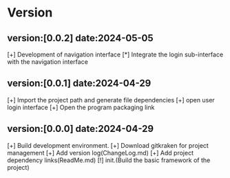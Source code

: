 
# Version


## version:[0.0.2] date:2024-05-05
[+] Development of navigation interface
[*] Integrate the login sub-interface with the navigation interface

## version:[0.0.1] date:2024-04-29
[+] Import the project path and generate file dependencies
[+] open user login interface
[+] Open the program packaging link

## version:[0.0.0] date:2024-04-29
[+] Build development environment.
[+] Download gitkraken for project management
[+] Add version log(ChangeLog.md)
[+] Add project dependency links(ReadMe.md)
[!] init.(Build the basic framework of the project)